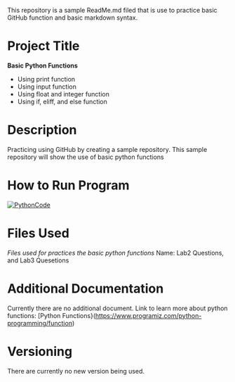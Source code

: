 This repository is a sample ReadMe.md filed that is use to practice basic GitHub function and basic markdown syntax.

# Project Title
**Basic Python Functions**
- Using print function
- Using input function
- Using float and integer function
- Using if, eliff, and else function

# Description
Practicing using GitHub by creating a sample repository. This sample repository will show the use of basic python functions

# How to Run Program
[![PythonCode](https://www.kdnuggets.com/wp-content/uploads/awan_7_tips_python_beginners_8.png)](https://github.com/)


# Files Used
_Files used for practices the basic python functions_
Name: Lab2 Questions, and Lab3 Quesetions

# Additional Documentation
Currently there are no additional document. 
Link to learn more about python functions: 
[Python Functions}(https://www.programiz.com/python-programming/function)


# Versioning
There are currently no new version being used.
